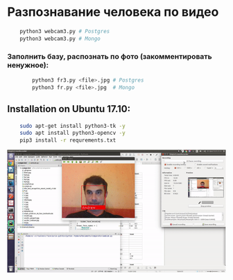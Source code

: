 # Разпознавание человека по видео

```bash
    python3 webcam3.py # Postgres
    python3 webcam3.py # Mongo
```
### Заполнить базу, распознать по фото (закомментировать ненужное):
```bash    
        python3 fr3.py <file>.jpg # Postgres
        python3 fr.py <file>.jpg  # Mongo
```
## Installation on Ubuntu 17.10:
```bash
    sudo apt-get install python3-tk -y
    sudo apt install python3-opencv -y
    pip3 install -r requrements.txt
```    

![](gif.gif)

